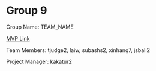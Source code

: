 # Group 9
Group Name: TEAM_NAME

[MVP Link]([https://docs.google.com/document/d/1xFI9DDdO5HZAcu36Y6NL-RTDry5E3WHkfy-ZEWuqbXM/edit?usp=sharing](https://docs.google.com/document/d/1UGRhu3gcTfP0ghO_YsP14Rk08jORXuQyRTKl2Ata6Iw/edit?tab=t.0))

Team Members: tjudge2, laiw, subashs2, xinhang7, jsbali2

Project Manager: kakatur2
